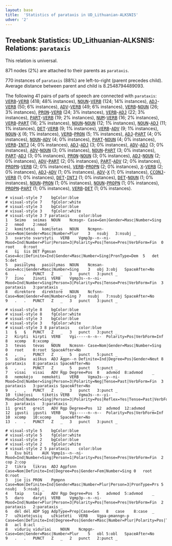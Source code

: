 ```yaml
---
layout: base
title:  'Statistics of parataxis in UD_Lithuanian-ALKSNIS'
udver: '2'
---
```


## Treebank Statistics: UD_Lithuanian-ALKSNIS: Relations: `parataxis`

This relation is universal.

871 nodes (2%) are attached to their parents as `parataxis`.

770 instances of `parataxis` (88%) are left-to-right (parent precedes child).
Average distance between parent and child is 8.2548794489093.

The following 41 pairs of parts of speech are connected with `parataxis`: <tt><a href="lt_alksnis-pos-VERB.html">VERB</a></tt>-<tt><a href="lt_alksnis-pos-VERB.html">VERB</a></tt> (418; 48% instances), <tt><a href="lt_alksnis-pos-NOUN.html">NOUN</a></tt>-<tt><a href="lt_alksnis-pos-VERB.html">VERB</a></tt> (124; 14% instances), <tt><a href="lt_alksnis-pos-ADJ.html">ADJ</a></tt>-<tt><a href="lt_alksnis-pos-VERB.html">VERB</a></tt> (50; 6% instances), <tt><a href="lt_alksnis-pos-ADV.html">ADV</a></tt>-<tt><a href="lt_alksnis-pos-VERB.html">VERB</a></tt> (49; 6% instances), <tt><a href="lt_alksnis-pos-VERB.html">VERB</a></tt>-<tt><a href="lt_alksnis-pos-NOUN.html">NOUN</a></tt> (26; 3% instances), <tt><a href="lt_alksnis-pos-PRON.html">PRON</a></tt>-<tt><a href="lt_alksnis-pos-VERB.html">VERB</a></tt> (24; 3% instances), <tt><a href="lt_alksnis-pos-VERB.html">VERB</a></tt>-<tt><a href="lt_alksnis-pos-ADJ.html">ADJ</a></tt> (22; 3% instances), <tt><a href="lt_alksnis-pos-PART.html">PART</a></tt>-<tt><a href="lt_alksnis-pos-VERB.html">VERB</a></tt> (19; 2% instances), <tt><a href="lt_alksnis-pos-NUM.html">NUM</a></tt>-<tt><a href="lt_alksnis-pos-VERB.html">VERB</a></tt> (16; 2% instances), <tt><a href="lt_alksnis-pos-VERB.html">VERB</a></tt>-<tt><a href="lt_alksnis-pos-PART.html">PART</a></tt> (16; 2% instances), <tt><a href="lt_alksnis-pos-NOUN.html">NOUN</a></tt>-<tt><a href="lt_alksnis-pos-NOUN.html">NOUN</a></tt> (12; 1% instances), <tt><a href="lt_alksnis-pos-NOUN.html">NOUN</a></tt>-<tt><a href="lt_alksnis-pos-ADJ.html">ADJ</a></tt> (11; 1% instances), <tt><a href="lt_alksnis-pos-DET.html">DET</a></tt>-<tt><a href="lt_alksnis-pos-VERB.html">VERB</a></tt> (9; 1% instances), <tt><a href="lt_alksnis-pos-VERB.html">VERB</a></tt>-<tt><a href="lt_alksnis-pos-ADV.html">ADV</a></tt> (9; 1% instances), <tt><a href="lt_alksnis-pos-NOUN.html">NOUN</a></tt>-<tt><a href="lt_alksnis-pos-X.html">X</a></tt> (6; 1% instances), <tt><a href="lt_alksnis-pos-VERB.html">VERB</a></tt>-<tt><a href="lt_alksnis-pos-PRON.html">PRON</a></tt> (5; 1% instances), <tt><a href="lt_alksnis-pos-ADJ.html">ADJ</a></tt>-<tt><a href="lt_alksnis-pos-PART.html">PART</a></tt> (4; 0% instances), <tt><a href="lt_alksnis-pos-NOUN.html">NOUN</a></tt>-<tt><a href="lt_alksnis-pos-ADV.html">ADV</a></tt> (4; 0% instances), <tt><a href="lt_alksnis-pos-PART.html">PART</a></tt>-<tt><a href="lt_alksnis-pos-NOUN.html">NOUN</a></tt> (4; 0% instances), <tt><a href="lt_alksnis-pos-VERB.html">VERB</a></tt>-<tt><a href="lt_alksnis-pos-INTJ.html">INTJ</a></tt> (4; 0% instances), <tt><a href="lt_alksnis-pos-ADJ.html">ADJ</a></tt>-<tt><a href="lt_alksnis-pos-ADJ.html">ADJ</a></tt> (3; 0% instances), <tt><a href="lt_alksnis-pos-ADV.html">ADV</a></tt>-<tt><a href="lt_alksnis-pos-ADJ.html">ADJ</a></tt> (3; 0% instances), <tt><a href="lt_alksnis-pos-ADV.html">ADV</a></tt>-<tt><a href="lt_alksnis-pos-NOUN.html">NOUN</a></tt> (3; 0% instances), <tt><a href="lt_alksnis-pos-NOUN.html">NOUN</a></tt>-<tt><a href="lt_alksnis-pos-PART.html">PART</a></tt> (3; 0% instances), <tt><a href="lt_alksnis-pos-PART.html">PART</a></tt>-<tt><a href="lt_alksnis-pos-ADJ.html">ADJ</a></tt> (3; 0% instances), <tt><a href="lt_alksnis-pos-PRON.html">PRON</a></tt>-<tt><a href="lt_alksnis-pos-NOUN.html">NOUN</a></tt> (3; 0% instances), <tt><a href="lt_alksnis-pos-ADJ.html">ADJ</a></tt>-<tt><a href="lt_alksnis-pos-NOUN.html">NOUN</a></tt> (2; 0% instances), <tt><a href="lt_alksnis-pos-ADV.html">ADV</a></tt>-<tt><a href="lt_alksnis-pos-PART.html">PART</a></tt> (2; 0% instances), <tt><a href="lt_alksnis-pos-PART.html">PART</a></tt>-<tt><a href="lt_alksnis-pos-ADV.html">ADV</a></tt> (2; 0% instances), <tt><a href="lt_alksnis-pos-PROPN.html">PROPN</a></tt>-<tt><a href="lt_alksnis-pos-VERB.html">VERB</a></tt> (2; 0% instances), <tt><a href="lt_alksnis-pos-VERB.html">VERB</a></tt>-<tt><a href="lt_alksnis-pos-PROPN.html">PROPN</a></tt> (2; 0% instances), <tt><a href="lt_alksnis-pos-X.html">X</a></tt>-<tt><a href="lt_alksnis-pos-VERB.html">VERB</a></tt> (2; 0% instances), <tt><a href="lt_alksnis-pos-ADJ.html">ADJ</a></tt>-<tt><a href="lt_alksnis-pos-ADV.html">ADV</a></tt> (1; 0% instances), <tt><a href="lt_alksnis-pos-ADV.html">ADV</a></tt>-<tt><a href="lt_alksnis-pos-X.html">X</a></tt> (1; 0% instances), <tt><a href="lt_alksnis-pos-CCONJ.html">CCONJ</a></tt>-<tt><a href="lt_alksnis-pos-VERB.html">VERB</a></tt> (1; 0% instances), <tt><a href="lt_alksnis-pos-DET.html">DET</a></tt>-<tt><a href="lt_alksnis-pos-INTJ.html">INTJ</a></tt> (1; 0% instances), <tt><a href="lt_alksnis-pos-DET.html">DET</a></tt>-<tt><a href="lt_alksnis-pos-NOUN.html">NOUN</a></tt> (1; 0% instances), <tt><a href="lt_alksnis-pos-NOUN.html">NOUN</a></tt>-<tt><a href="lt_alksnis-pos-PRON.html">PRON</a></tt> (1; 0% instances), <tt><a href="lt_alksnis-pos-NOUN.html">NOUN</a></tt>-<tt><a href="lt_alksnis-pos-PROPN.html">PROPN</a></tt> (1; 0% instances), <tt><a href="lt_alksnis-pos-PROPN.html">PROPN</a></tt>-<tt><a href="lt_alksnis-pos-PART.html">PART</a></tt> (1; 0% instances), <tt><a href="lt_alksnis-pos-VERB.html">VERB</a></tt>-<tt><a href="lt_alksnis-pos-DET.html">DET</a></tt> (1; 0% instances).


~~~ conllu
# visual-style 7	bgColor:blue
# visual-style 7	fgColor:white
# visual-style 3	bgColor:blue
# visual-style 3	fgColor:white
# visual-style 3 7 parataxis	color:blue
1	Seimo	seimas	NOUN	Ncmsgn-	Case=Gen|Gender=Masc|Number=Sing	2	nmod	2:nmod	_
2	komitetai	komitetas	NOUN	Ncmpnn-	Case=Nom|Gender=Masc|Number=Plur	3	nsubj	3:nsubj	_
3	svarsto	svarstyti	VERB	Vgmp3p--n--ni-	Mood=Ind|Number=Plur|Person=3|Polarity=Pos|Tense=Pres|VerbForm=Fin	0	root	0:root	_
4	šį	šis	DET	Pgmsan	Case=Acc|Definite=Ind|Gender=Masc|Number=Sing|PronType=Dem	5	det	5:det	_
5	pasiūlymą	pasiūlymas	NOUN	Ncmsan-	Case=Acc|Gender=Masc|Number=Sing	3	obj	3:obj	SpaceAfter=No
6	,	,	PUNCT	Z	_	3	punct	3:punct	_
7	žino	žinoti	VERB	Vgmp3s--n--ni-	Mood=Ind|Number=Sing|Person=3|Polarity=Pos|Tense=Pres|VerbForm=Fin	3	parataxis	3:parataxis	_
8	direktorė	direktorė	NOUN	Ncfsnn-	Case=Nom|Gender=Fem|Number=Sing	7	nsubj	7:nsubj	SpaceAfter=No
9	.	.	PUNCT	Z	_	3	punct	3:punct	_

~~~


~~~ conllu
# visual-style 8	bgColor:blue
# visual-style 8	fgColor:white
# visual-style 3	bgColor:blue
# visual-style 3	fgColor:white
# visual-style 3 8 parataxis	color:blue
1	§	§	PUNCT	Z	_	3	punct	3:punct	_
2	Kirpti	kirpti	VERB	Vgi-----n--n--	Polarity=Pos|VerbForm=Inf	8	xcomp	8:xcomp	_
3	tėvas	tėvas	NOUN	Ncmsnn-	Case=Nom|Gender=Masc|Number=Sing	0	root	0:root	SpaceAfter=No
4	,	,	PUNCT	Z	_	5	punct	5:punct	_
5	aišku	aiškus	ADJ	Agpn--n	Definite=Ind|Degree=Pos|Gender=Neut	8	parataxis	8:parataxis	SpaceAfter=No
6	,	,	PUNCT	Z	_	5	punct	5:punct	_
7	visai	visai	ADV	Rgp	Degree=Pos	8	advmod	8:advmod	_
8	nemokėjo	nemokėti	VERB	Vgma3s--y--ni-	Mood=Ind|Number=Sing|Person=3|Polarity=Neg|Tense=Past|VerbForm=Fin	3	parataxis	3:parataxis	SpaceAfter=No
9	,	,	PUNCT	Z	_	3	punct	3:punct	_
10	tikėjosi	tikėtis	VERB	Vgma3s--n--yi-	Mood=Ind|Number=Sing|Person=3|Polarity=Pos|Reflex=Yes|Tense=Past|VerbForm=Fin	3	parataxis	3:parataxis	_
11	greit	greit	ADV	Rgp	Degree=Pos	12	advmod	12:advmod	_
12	įgusti	įgusti	VERB	Vgi-----n--n--	Polarity=Pos|VerbForm=Inf	10	xcomp	10:xcomp	SpaceAfter=No
13	.	.	PUNCT	Z	_	3	punct	3:punct	_

~~~


~~~ conllu
# visual-style 5	bgColor:blue
# visual-style 5	fgColor:white
# visual-style 2	bgColor:blue
# visual-style 2	fgColor:white
# visual-style 2 5 parataxis	color:blue
1	Esu	būti	AUX	Vgmp1s--n--ni-	Mood=Ind|Number=Sing|Person=1|Polarity=Pos|Tense=Pres|VerbForm=Fin	2	cop	2:cop	_
2	tikra	tikras	ADJ	Agpfsnn	Case=Nom|Definite=Ind|Degree=Pos|Gender=Fem|Number=Sing	0	root	0:root	_
3	jie	jis	PRON	Pgmpnn	Case=Nom|Definite=Ind|Gender=Masc|Number=Plur|Person=3|PronType=Prs	5	nsubj	5:nsubj	_
4	taip	taip	ADV	Rgp	Degree=Pos	5	advmod	5:advmod	_
5	daro	daryti	VERB	Vgmp3p--n--ni-	Mood=Ind|Number=Plur|Person=3|Polarity=Pos|Tense=Pres|VerbForm=Fin	2	parataxis	2:parataxis	_
6	dėl	dėl	ADP	Sgg	AdpType=Prep|Case=Gen	8	case	8:case	_
7	užkietėjusių	užkietėti	VERB	Vgpa-pmanngn-p	Case=Gen|Definite=Ind|Degree=Pos|Gender=Masc|Number=Plur|Polarity=Pos|Tense=Past|VerbForm=Part|Voice=Act	8	acl	8:acl	_
8	vidurių	viduriai	NOUN	Ncmpgn-	Case=Gen|Gender=Masc|Number=Plur	5	obl	5:obl	SpaceAfter=No
9	.	.	PUNCT	Z	_	2	punct	2:punct	_

~~~


